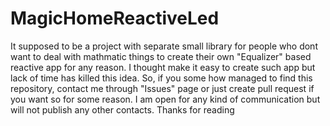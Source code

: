 # MagicHomeReactiveLed
 
It supposed to be a project with separate small library for people who dont want to deal with mathmatic things to create their own "Equalizer" based reactive app for any reason. I thought make it easy to create such app but lack of time has killed this idea. So, if you some how managed to find this repository, contact me through "Issues" page or just create pull request if you want so for some reason. I am open for any kind of communication but will not publish any other contacts. Thanks for reading
